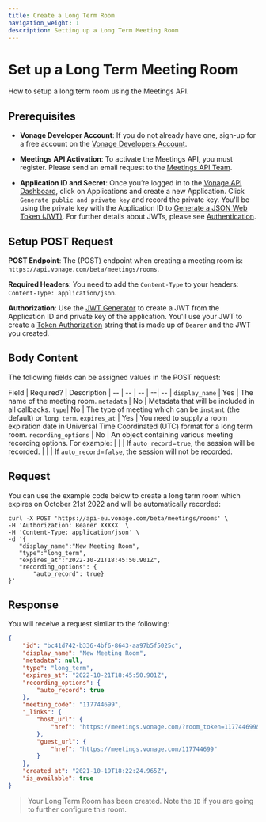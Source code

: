 ```yaml
---
title: Create a Long Term Room
navigation_weight: 1
description: Setting up a Long Term Meeting Room
---
```


# Set up a Long Term Meeting Room

How to setup a long term room using the Meetings API.

## Prerequisites

* **Vonage Developer Account**: If you do not already have one, sign-up for a free account on the [Vonage Developers Account](https://dashboard.nexmo.com/sign-up?icid=tryitfree_api-developer-adp_nexmodashbdfreetrialsignup_nav).

* **Meetings API Activation**: To activate the Meetings API, you must register. Please send an email request to the [Meetings API Team](mailto:meetings-api@vonage.com).

* **Application ID and Secret**: Once you’re logged in to the [Vonage API Dashboard](https://dashboard.nexmo.com), click on Applications and create a new Application. Click  `Generate public and private key` and record the private key. You'll be using the private key with the Application ID to [Generate a JSON Web Token (JWT)](https://developer.vonage.com/jwt). For further details about JWTs, please see [Authentication](/concepts/guides/authentication).

## Setup POST Request

**POST Endpoint**: The (POST) endpoint when creating a meeting room is: ``https://api.vonage.com/beta/meetings/rooms``.

**Required Headers**: You need to add the ``Content-Type`` to your headers: ``Content-Type: application/json``.

**Authorization**: Use the [JWT Generator](https://developer.vonage.com/jwt) to create a JWT from the Application ID and private key of the application. You'll use your JWT to create a [Token Authorization](/concepts/guides/authentication) string that is made up of ``Bearer`` and the JWT you created.

## Body Content

The following fields can be assigned values in the POST request:

Field | Required? | Description |
-- | -- | -- | --| -- |
``display_name`` | Yes | The name of the meeting room.
``metadata`` | No | Metadata that will be included in all callbacks.
``type``| No | The type of meeting which can be ``instant`` (the default) or ``long term``.
``expires_at`` | Yes | You need to supply a room expiration date in Universal Time Coordinated (UTC) format for a long term room.
``recording_options`` | No | An object containing various meeting recording options. For example:
| | | If ``auto_record``=``true``, the session will be recorded.
| | | If ``auto_record``=``false``, the session will not be recorded.

## Request

You can use the example code below to create a long term room which expires on October 21st 2022 and will be automatically recorded:

``` curl
curl -X POST 'https://api-eu.vonage.com/beta/meetings/rooms' \
-H 'Authorization: Bearer XXXXX' \
-H 'Content-Type: application/json' \
-d '{
   "display_name":"New Meeting Room",
   "type":"long_term",
   "expires_at":"2022-10-21T18:45:50.901Z", 
   "recording_options": {
       "auto_record": true}
}'
```

## Response

You will receive a request similar to the following:

``` json
{
    "id": "bc41d742-b336-4bf6-8643-aa97b5f5025c",
    "display_name": "New Meeting Room",
    "metadata": null,
    "type": "long_term",
    "expires_at": "2022-10-21T18:45:50.901Z",
    "recording_options": {
        "auto_record": true
    },
    "meeting_code": "117744699",
    "_links": {
        "host_url": {
            "href": "https://meetings.vonage.com/?room_token=117744699&participant_token=eyJhbGciOiJIUzI1NiIsInR5cCI6IkpXVCIsImtpZCI6IjYyNjdkNGE5LTlmMTctNGVkYi05MzBmLTJlY2FmMThjODdjOSJ9.eyJwYXJ0aWNpcGFudElkIjoiZmVlNDVmMDItMDhmOC00ZTdmLWE1MjAtZmYwYjYyZGI2NWM3IiwiaWF0IjoxNjM0NjY3NzQ1fQ.CDHtC3nW2B_jIXhfRTPzznH1j7kzcH3-gbL5h9bxIEE"
        },
        "guest_url": {
            "href": "https://meetings.vonage.com/117744699"
        }
    },
    "created_at": "2021-10-19T18:22:24.965Z",
    "is_available": true
}
```

> Your Long Term Room has been created. Note the ``ID`` if you are going to further configure this room.
